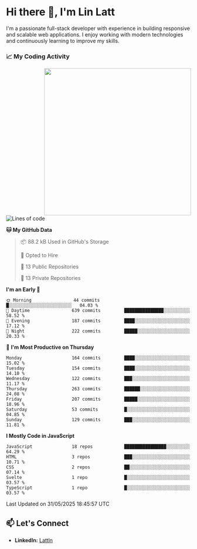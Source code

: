 # Hi there 👋, I'm Lin Latt

I'm a passionate full-stack developer with experience in building responsive and scalable web applications. I enjoy working with modern technologies and continuously learning to improve my skills.

### 📈 My Coding Activity 
<img src="https://github.com/user-attachments/assets/6cec4854-3eec-4600-9120-9be1d3cb2bfe"  width="400px" align="right">

<!--START_SECTION:waka-->
![Lines of code](https://img.shields.io/badge/From%20Hello%20World%20I%27ve%20Written-490.9%20thousand%20lines%20of%20code-blue)

**🐱 My GitHub Data** 

> 📦 88.2 kB Used in GitHub's Storage 
 > 
> 💼 Opted to Hire
 > 
> 📜 13 Public Repositories 
 > 
> 🔑 13 Private Repositories 
 > 
**I'm an Early 🐤** 

```text
🌞 Morning                44 commits          █░░░░░░░░░░░░░░░░░░░░░░░░   04.03 % 
🌆 Daytime                639 commits         ███████████████░░░░░░░░░░   58.52 % 
🌃 Evening                187 commits         ████░░░░░░░░░░░░░░░░░░░░░   17.12 % 
🌙 Night                  222 commits         █████░░░░░░░░░░░░░░░░░░░░   20.33 % 
```
📅 **I'm Most Productive on Thursday** 

```text
Monday                   164 commits         ████░░░░░░░░░░░░░░░░░░░░░   15.02 % 
Tuesday                  154 commits         ████░░░░░░░░░░░░░░░░░░░░░   14.10 % 
Wednesday                122 commits         ███░░░░░░░░░░░░░░░░░░░░░░   11.17 % 
Thursday                 263 commits         ██████░░░░░░░░░░░░░░░░░░░   24.08 % 
Friday                   207 commits         █████░░░░░░░░░░░░░░░░░░░░   18.96 % 
Saturday                 53 commits          █░░░░░░░░░░░░░░░░░░░░░░░░   04.85 % 
Sunday                   129 commits         ███░░░░░░░░░░░░░░░░░░░░░░   11.81 % 
```


**I Mostly Code in JavaScript** 

```text
JavaScript               18 repos            ████████████████░░░░░░░░░   64.29 % 
HTML                     3 repos             ███░░░░░░░░░░░░░░░░░░░░░░   10.71 % 
CSS                      2 repos             ██░░░░░░░░░░░░░░░░░░░░░░░   07.14 % 
Svelte                   1 repo              █░░░░░░░░░░░░░░░░░░░░░░░░   03.57 % 
TypeScript               1 repo              █░░░░░░░░░░░░░░░░░░░░░░░░   03.57 % 
```




 Last Updated on 31/05/2025 18:45:57 UTC
<!--END_SECTION:waka-->

## 📫 Let's Connect

- **LinkedIn:** [Lattln](https://linkedin.com/in/lin-latt)
<!-- - **Portfolio:** [Your Portfolio](https://yourportfolio.com) -->
